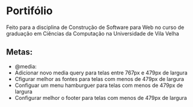 # Portifólio
Feito para a disciplina de Construção de Software para Web no curso de graduação em Ciências da Computação na Universidade de Vila Velha

## Metas:
* @media:
* Adicionar novo media query para telas entre 767px e 479px de largura
* Cfigurar melhor as fontes para telas com menos de 479px de largura
* Configuar um menu hamburguer para telas com menos de 479px de largura
* Configurar melhor o footer para telas com menos de 479px de largura
